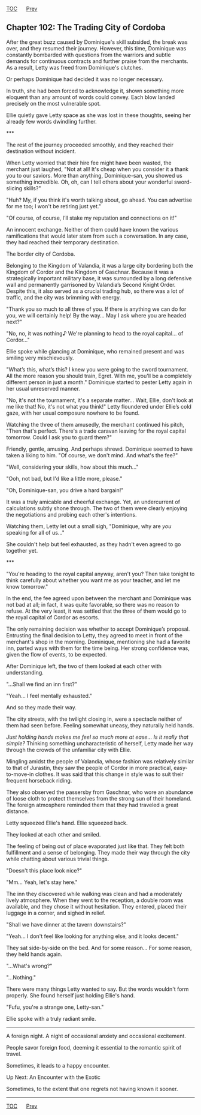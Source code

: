 [TOC](../readme.md)&nbsp;&nbsp;&nbsp;&nbsp;&nbsp;&nbsp;[Prev](index_split_077.md)&nbsp;&nbsp;&nbsp;&nbsp;&nbsp;&nbsp;



## Chapter 102: The Trading City of Cordoba

After the great buzz caused by Dominique's skill subsided, the break was
over, and they resumed their journey. However, this time, Dominique was
constantly bombarded with questions from the warriors and subtle demands
for continuous contracts and further praise from the merchants. As a
result, Letty was freed from Dominique's clutches.

Or perhaps Dominique had decided it was no longer necessary.

In truth, she had been forced to acknowledge it, shown something more
eloquent than any amount of words could convey. Each blow landed
precisely on the most vulnerable spot.

Ellie quietly gave Letty space as she was lost in these thoughts, seeing
her already few words dwindling further.

\*\*\*

The rest of the journey proceeded smoothly, and they reached their
destination without incident.

When Letty worried that their hire fee might have been wasted, the
merchant just laughed, "Not at all! It's cheap when you consider it a
thank you to our saviors. More than anything, Dominique-san, you showed
us something incredible. Oh, oh, can I tell others about your wonderful
sword-slicing skills?"

"Huh? My, if you think it's worth talking about, go ahead. You can
advertise for me too; I won't be retiring just yet."

"Of course, of course, I’ll stake my reputation and connections on it!"

An innocent exchange. Neither of them could have known the various
ramifications that would later stem from such a conversation. In any
case, they had reached their temporary destination.

The border city of Cordoba.

Belonging to the Kingdom of Valandia, it was a large city bordering both
the Kingdom of Cordor and the Kingdom of Gaschnar. Because it was a
strategically important military base, it was surrounded by a long
defensive wall and permanently garrisoned by Valandia’s Second Knight
Order. Despite this, it also served as a crucial trading hub, so there
was a lot of traffic, and the city was brimming with energy.

"Thank you so much to all three of you. If there is anything we can do
for you, we will certainly help! By the way… May I ask where you are
headed next?"

"No, no, it was nothing♪ We're planning to head to the royal capital… of
Cordor..."

Ellie spoke while glancing at Dominique, who remained present and was
smiling very mischievously.

"What’s this, what’s this? I knew you were going to the sword
tournament. All the more reason you should train, Egret. With me, you'll
be a completely different person in just a month." Dominique started to
pester Letty again in her usual unreserved manner.

"No, it's not the tournament, it's a separate matter… Wait, Ellie, don't
look at me like that! No, it's not what you think!" Letty floundered
under Ellie’s cold gaze, with her usual composure nowhere to be found.

Watching the three of them amusedly, the merchant continued his pitch,
"Then that's perfect. There's a trade caravan leaving for the royal
capital tomorrow. Could I ask you to guard them?"

Friendly, gentle, amusing. And perhaps shrewd. Dominique seemed to have
taken a liking to him. "Of course, we don't mind. And what's the fee?"

"Well, considering your skills, how about this much..."

"Ooh, not bad, but I'd like a little more, please."

"Oh, Dominique-san, you drive a hard bargain!"

It was a truly amicable and cheerful exchange. Yet, an undercurrent of
calculations subtly shone through. The two of them were clearly enjoying
the negotiations and probing each other's intentions.

Watching them, Letty let out a small sigh, "Dominique, why are *you*
speaking for all of us..."

She couldn't help but feel exhausted, as they hadn't even agreed to go
together yet.

\*\*\*

"You're heading to the royal capital anyway, aren't you? Then take
tonight to think carefully about whether you want me as your teacher,
and let me know tomorrow."

In the end, the fee agreed upon between the merchant and Dominique was
not bad at all; in fact, it was quite favorable, so there was no reason
to refuse. At the very least, it was settled that the three of them
would go to the royal capital of Cordor as escorts.

The only remaining decision was whether to accept Dominique’s proposal.
Entrusting the final decision to Letty, they agreed to meet in front of
the merchant's shop in the morning. Dominique, mentioning she had a
favorite inn, parted ways with them for the time being. Her strong
confidence was, given the flow of events, to be expected.

After Dominique left, the two of them looked at each other with
understanding.

"...Shall we find an inn first?"

"Yeah... I feel mentally exhausted."

And so they made their way.

The city streets, with the twilight closing in, were a spectacle neither
of them had seen before. Feeling somewhat uneasy, they naturally held
hands.

*Just holding hands makes me feel so much more at ease… Is it really
that simple?* Thinking something uncharacteristic of herself, Letty made
her way through the crowds of the unfamiliar city with Ellie.

Mingling amidst the people of Valandia, whose fashion was relatively
similar to that of Jurastin, they saw the people of Cordor in more
practical, easy-to-move-in clothes. It was said that this change in
style was to suit their frequent horseback riding.

They also observed the passersby from Gaschnar, who wore an abundance of
loose cloth to protect themselves from the strong sun of their homeland.
The foreign atmosphere reminded them that they had traveled a great
distance.

Letty squeezed Ellie's hand. Ellie squeezed back.

They looked at each other and smiled.

The feeling of being out of place evaporated just like that. They felt
both fulfillment and a sense of belonging. They made their way through
the city while chatting about various trivial things.

"Doesn't this place look nice?"

"Mm... Yeah, let's stay here."

The inn they discovered while walking was clean and had a moderately
lively atmosphere. When they went to the reception, a double room was
available, and they chose it without hesitation. They entered, placed
their luggage in a corner, and sighed in relief.

"Shall we have dinner at the tavern downstairs?"

"Yeah... I don't feel like looking for anything else, and it looks
decent."

They sat side-by-side on the bed. And for some reason… For some reason,
they held hands again.

"...What's wrong?"

"...Nothing."

There were many things Letty wanted to say. But the words wouldn't form
properly. She found herself just holding Ellie's hand.

"Fufu, you're a strange one, Letty-san."

Ellie spoke with a truly radiant smile.

------------------------------------------------------------------------

A foreign night. A night of occasional anxiety and occasional
excitement.

People savor foreign food, deeming it essential to the romantic spirit
of travel.

Sometimes, it leads to a happy encounter.

Up Next: An Encounter with the Exotic

Sometimes, to the extent that one regrets not having known it sooner.


---
[TOC](../readme.md)&nbsp;&nbsp;&nbsp;&nbsp;&nbsp;&nbsp;[Prev](index_split_077.md)&nbsp;&nbsp;&nbsp;&nbsp;&nbsp;&nbsp;

